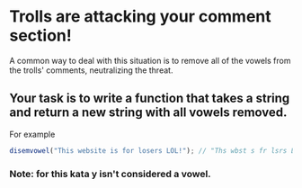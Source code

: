 # Trolls are attacking your comment section!

A common way to deal with this situation is to remove all of the vowels from the trolls' comments, neutralizing the threat.

## Your task is to write a function that takes a string and return a new string with all vowels removed.

For example

```js
disemvowel("This website is for losers LOL!"); // "Ths wbst s fr lsrs LL!".
```

### Note: for this kata y isn't considered a vowel.
